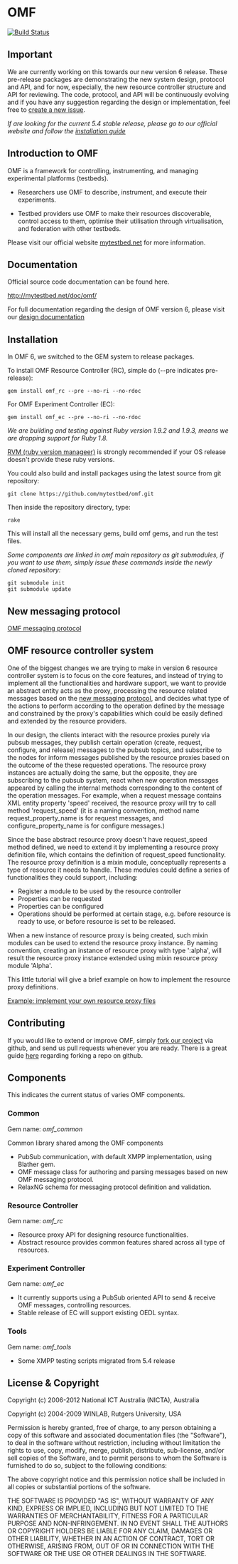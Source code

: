 # OMF

[![Build Status](https://secure.travis-ci.org/mytestbed/omf.png)](http://travis-ci.org/mytestbed/omf)

## Important

We are currently working on this towards our new version 6 release. These pre-release packages are demonstrating the new system design, protocol and API, and for now, especially, the new resource controller structure and API for reviewing. The code, protocol, and API will be continuously evolving and if you have any suggestion regarding the design or implementation, feel free to [create a new issue](https://github.com/mytestbed/omf/issues).

_If are looking for the current 5.4 stable release, please go to our official website and follow the [installation guide](https://omf.mytestbed.net/projects/omf/wiki/Installation)_

## Introduction to OMF

OMF is a framework for controlling, instrumenting, and managing experimental platforms (testbeds).

* Researchers use OMF to describe, instrument, and execute their experiments.

* Testbed providers use OMF to make their resources discoverable, control access to them, optimise their utilisation through virtualisation, and federation with other testbeds.

Please visit our official website [mytestbed.net](https://www.mytestbed.net) for more information.

## Documentation

Official source code documentation can be found here.

http://mytestbed.net/doc/omf/

For full documentation regarding the design of OMF version 6, please visit our [design documentation](http://omf.mytestbed.net/projects/omf/wiki/Architectural_Foundation)

## Installation

In OMF 6, we switched to the GEM system to release packages.

To install OMF Resource Controller (RC), simple do (--pre indicates pre-release):

    gem install omf_rc --pre --no-ri --no-rdoc

For OMF Experiment Controller (EC):

    gem install omf_ec --pre --no-ri --no-rdoc

_We are building and testing against Ruby version 1.9.2 and 1.9.3, means we are dropping support for Ruby 1.8._

[RVM (ruby version manageer)](https://rvm.io/) is strongly recommended if your OS release doesn't provide these ruby versions.

You could also build and install packages using the latest source from git repository:

    git clone https://github.com/mytestbed/omf.git

Then inside the repository directory, type:

    rake

This will install all the necessary gems, build omf gems, and run the test files.

_Some components are linked in omf main repository as git submodules, if you want to use them, simply issue these commands inside the newly cloned repository:_

    git submodule init
    git submodule update

## New messaging protocol

[OMF messaging protocol](http://omf.mytestbed.net/projects/omf/wiki/ArchitecturalFoundation2ProtocolInteractions)

## OMF resource controller system

One of the biggest changes we are trying to make in version 6 resource controller system is to focus on the core features, and instead of trying to implement all the functionalities and hardware support, we want to provide an abstract entity acts as the proxy, processing the resource related messages based on the [new messaging protocol](http://omf.mytestbed.net/projects/omf/wiki/ArchitecturalFoundation2ProtocolInteractions), and decides what type of the actions to perform according to the operation defined by the message and constrained by the proxy's capabilities which could be easily defined and extended by the resource providers.

In our design, the clients interact with the resource proxies purely via pubsub messages, they publish certain operation (create, request, configure, and release) messages to the pubsub topics, and subscribe to the nodes for inform messages published by the resource proxies based on the outcome of the these requested operations. The resource proxy instances are actually doing the same, but the opposite, they are subscribing to the pubsub system, react when new operation messages appeared by calling the internal methods corresponding to the content of the operation messages. For example, when a request message contains XML entity property 'speed' received, the resource proxy will try to call method 'request\_speed' (it is a naming convention, method name request\_property\_name is for request messages, and configure\_property\_name is for configure messages.)

Since the base abstract resource proxy doesn't have request\_speed method defined, we need to extend it by implementing a resource proxy definition file, which contains the definition of request\_speed functionality. The resource proxy definition is a mixin module, conceptually represents a type of resource it needs to handle. These modules could define a series of functionalities they could support, including:

* Register a module to be used by the resource controller
* Properties can be requested
* Properties can be configured
* Operations should be performed at certain stage, e.g. before resource is ready to use, or before resource is set to be released.

When a new instance of resource proxy is being created, such mixin modules can be used to extend the resource proxy instance. By naming convention, creating an instance of resource proxy with type ':alpha', will result the resource proxy instance extended using mixin resource proxy module 'Alpha'.

This little tutorial will give a brief example on how to implement the resource proxy definitions.

[Example: implement your own resource proxy files](http://mytestbed.net/doc/omf/file.RESOURCE_PROXY.html)

## Contributing

If you would like to extend or improve OMF, simply [fork our project](https://github.com/mytestbed/omf/fork_select) via github, and send us pull requests whenever you are ready. There is a great guide [here](http://help.github.com/fork-a-repo/) regarding forking a repo on github.

## Components

This indicates the current status of varies OMF components.

### Common

Gem name: *omf\_common*

Common library shared among the OMF components

* PubSub communication, with default XMPP implementation, using Blather gem.
* OMF message class for authoring and parsing messages based on new OMF messaging protocol.
* RelaxNG schema for messaging protocol definition and validation.

### Resource Controller

Gem name: *omf\_rc*

* Resource proxy API for designing resource functionalities.
* Abstract resource provides common features shared across all type of resources.

### Experiment Controller

Gem name: *omf\_ec*

* It currently supports using a PubSub oriented API to send & receive OMF messages, controlling resources.
* Stable release of EC will support existing OEDL syntax.

### Tools

Gem name: *omf\_tools*

* Some XMPP testing scripts migrated from 5.4 release

## License & Copyright

Copyright (c) 2006-2012 National ICT Australia (NICTA), Australia

Copyright (c) 2004-2009 WINLAB, Rutgers University, USA

Permission is hereby granted, free of charge, to any person obtaining a copy of this software and associated documentation files (the "Software"), to deal
in the software without restriction, including without limitation the rights to use, copy, modify, merge, publish, distribute, sub-license, and/or sell
copies of the Software, and to permit persons to whom the Software is furnished to do so, subject to the following conditions:

The above copyright notice and this permission notice shall be included in all copies or substantial portions of the software.

THE SOFTWARE IS PROVIDED "AS IS", WITHOUT WARRANTY OF ANY KIND, EXPRESS OR IMPLIED, INCLUDING BUT NOT LIMITED TO THE WARRANTIES OF MERCHANTABILITY, FITNESS FOR A PARTICULAR PURPOSE AND NON-INFRINGEMENT. IN NO EVENT SHALL THE AUTHORS OR COPYRIGHT HOLDERS BE LIABLE FOR ANY CLAIM, DAMAGES OR OTHER LIABILITY, WHETHER IN AN ACTION OF CONTRACT, TORT OR OTHERWISE, ARISING FROM, OUT OF OR IN CONNECTION WITH THE SOFTWARE OR THE USE OR OTHER DEALINGS IN THE SOFTWARE.
